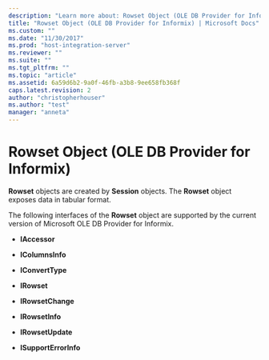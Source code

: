 ```yaml
---
description: "Learn more about: Rowset Object (OLE DB Provider for Informix)"
title: "Rowset Object (OLE DB Provider for Informix) | Microsoft Docs"
ms.custom: ""
ms.date: "11/30/2017"
ms.prod: "host-integration-server"
ms.reviewer: ""
ms.suite: ""
ms.tgt_pltfrm: ""
ms.topic: "article"
ms.assetid: 6a59d6b2-9a0f-46fb-a3b8-9ee658fb368f
caps.latest.revision: 2
author: "christopherhouser"
ms.author: "test"
manager: "anneta"
---
```

# Rowset Object (OLE DB Provider for Informix)
**Rowset** objects are created by **Session** objects. The **Rowset** object exposes data in tabular format.  
  
 The following interfaces of the **Rowset** object are supported by the current version of Microsoft OLE DB Provider for Informix.  
  
-   **IAccessor**  
  
-   **IColumnsInfo**  
  
-   **IConvertType**  
  
-   **IRowset**  
  
-   **IRowsetChange**  
  
-   **IRowsetInfo**  
  
-   **IRowsetUpdate**  
  
-   **ISupportErrorInfo**

